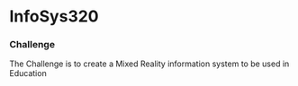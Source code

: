 # InfoSys320

### Challenge
The Challenge is to create a Mixed Reality information system to be used in Education
